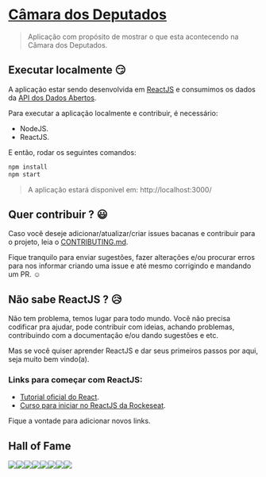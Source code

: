 # [Câmara dos Deputados](https://camaradeputados.herokuapp.com/)
> Aplicação com propósito de mostrar o que esta acontecendo na Câmara dos Deputados.

## Executar localmente :smirk:

A aplicação estar sendo desenvolvida em [ReactJS](https://reactjs.org/) e consumimos os dados da [API dos Dados Abertos](dadosabertos).

Para executar a aplicação localmente e contribuir, é necessário:

- NodeJS.
- ReactJS.

E então, rodar os seguintes comandos:

```sh
npm install
npm start
```
> A aplicação estará disponivel em: http://localhost:3000/


## Quer contribuir ? :smiley:

Caso você deseje adicionar/atualizar/criar issues bacanas e contribuir para o projeto, leia o [CONTRIBUTING.md](CONTRIBUTING.md).

Fique tranquilo para enviar sugestões, fazer alterações e/ou procurar erros para nos informar criando uma issue e até mesmo corrigindo e mandando um PR. :relaxed:


## Não sabe ReactJS ? :disappointed_relieved:

Não tem problema, temos lugar para todo mundo. Você não precisa codificar pra ajudar, pode contribuir com ideias, achando problemas, contribuindo com a documentação e/ou dando sugestões e etc.

Mas se você quiser aprender ReactJS e dar seus primeiros passos por aqui, seja muito bem vindo(a).

### Links para começar com ReactJS:
- [Tutorial oficial do React](https://pt-br.reactjs.org/docs/getting-started.html#try-react).
- [Curso para iniciar no ReactJS da Rockeseat](https://skylab.rocketseat.com.br/node/curso-react-js).

Fique a vontade para adicionar novos links.

## Hall of Fame

[![](https://sourcerer.io/fame/Rickecr/Rickecr/CamaraDosDeputados/images/0)](https://sourcerer.io/fame/Rickecr/Rickecr/CamaraDosDeputados/links/0)[![](https://sourcerer.io/fame/Rickecr/Rickecr/CamaraDosDeputados/images/1)](https://sourcerer.io/fame/Rickecr/Rickecr/CamaraDosDeputados/links/1)[![](https://sourcerer.io/fame/Rickecr/Rickecr/CamaraDosDeputados/images/2)](https://sourcerer.io/fame/Rickecr/Rickecr/CamaraDosDeputados/links/2)[![](https://sourcerer.io/fame/Rickecr/Rickecr/CamaraDosDeputados/images/3)](https://sourcerer.io/fame/Rickecr/Rickecr/CamaraDosDeputados/links/3)[![](https://sourcerer.io/fame/Rickecr/Rickecr/CamaraDosDeputados/images/4)](https://sourcerer.io/fame/Rickecr/Rickecr/CamaraDosDeputados/links/4)[![](https://sourcerer.io/fame/Rickecr/Rickecr/CamaraDosDeputados/images/5)](https://sourcerer.io/fame/Rickecr/Rickecr/CamaraDosDeputados/links/5)[![](https://sourcerer.io/fame/Rickecr/Rickecr/CamaraDosDeputados/images/6)](https://sourcerer.io/fame/Rickecr/Rickecr/CamaraDosDeputados/links/6)[![](https://sourcerer.io/fame/Rickecr/Rickecr/CamaraDosDeputados/images/7)](https://sourcerer.io/fame/Rickecr/Rickecr/CamaraDosDeputados/links/7)
